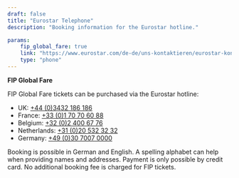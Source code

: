 ```yaml
---
draft: false
title: "Eurostar Telephone"
description: "Booking information for the Eurostar hotline."

params:
    fip_global_fare: true
    link: "https://www.eurostar.com/de-de/uns-kontaktieren/eurostar-kontaktinformationen"
    type: "phone"
---
```


**FIP Global Fare**

FIP Global Fare tickets can be purchased via the Eurostar hotline:

- UK: [+44 (0)3432 186 186](tel:+443432186186)
- France: [+33 (0)1 70 70 60 88](tel:+33170706088)
- Belgium: [+32 (0)2 400 67 76](tel:+3224006776)
- Netherlands: [+31 (0)20 532 32 32](tel:+31205323232)
- Germany: [+49 (0)30 7007 0000](tel:+493070070000)

Booking is possible in German and English. A spelling alphabet can help when providing names and addresses. Payment is only possible by credit card. No additional booking fee is charged for FIP tickets.
